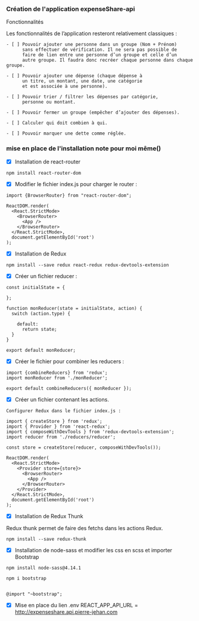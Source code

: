 ### Création de l'application expenseShare-api

Fonctionnalités

Les fonctionnalités de l’application resteront relativement classiques :

    - [ ] Pouvoir ajouter une personne dans un groupe (Nom + Prénom) 
          sans effectuer de vérification. Il ne sera pas possible de 
          faire de lien entre une personne d’un groupe et celle d’un 
          autre groupe. Il faudra donc recréer chaque personne dans chaque groupe.
    
    - [ ] Pouvoir ajouter une dépense (chaque dépense à 
          un titre, un montant, une date, une catégorie 
          et est associée à une personne).
    
    - [ ] Pouvoir trier / filtrer les dépenses par catégorie, 
          personne ou montant.
    
    - [ ] Pouvoir fermer un groupe (empêcher d’ajouter des dépenses).
    
    - [ ] Calculer qui doit combien à qui.
    
    - [ ] Pouvoir marquer une dette comme réglée.

### mise en place de l'installation note pour moi même()
  - [X] Installation de react-router

````shell script
npm install react-router-dom
````
  - [X] Modifier le fichier index.js pour charger le router :

````shell script
import {BrowserRouter} from "react-router-dom";

ReactDOM.render(
  <React.StrictMode>
    <BrowserRouter>
      <App />
    </BrowserRouter>
  </React.StrictMode>,
  document.getElementById('root')
);
````
   - [X] Installation de Redux
````shell script
npm install --save redux react-redux redux-devtools-extension
````
  - [X] Créer un fichier reducer :
````shell script
const initialState = {

};

function monReducer(state = initialState, action) {
  switch (action.type) {

    default:
      return state;
  }
}

export default monReducer;
````

  - [X] Créer le fichier pour combiner les reducers :
````shell script
import {combineReducers} from 'redux';
import monReducer from './monReducer';

export default combineReducers({ monReducer });
````
- [X] Créer un fichier contenant les actions.
````shell script
Configurer Redux dans le fichier index.js :

import { createStore } from 'redux';
import { Provider } from 'react-redux';
import { composeWithDevTools } from 'redux-devtools-extension';
import reducer from './reducers/reducer';

const store = createStore(reducer, composeWithDevTools());

ReactDOM.render(
  <React.StrictMode>
    <Provider store={store}>
      <BrowserRouter>
        <App />
      </BrowserRouter>
    </Provider>
  </React.StrictMode>,
  document.getElementById('root')
);
````
  - [X] Installation de Redux Thunk

Redux thunk permet de faire des fetchs dans les actions Redux.
````shell script
npm install --save redux-thunk
````

  - [X] Installation de node-sass et modifier les css en scss et importer Bootstrap
````shell script
npm install node-sass@4.14.1

npm i bootstrap


@import "~bootstrap";
````

- [X] Mise en place du lien .env
REACT_APP_API_URL = http://expenseshare.api.pierre-jehan.com

